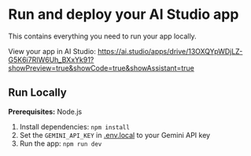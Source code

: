 # Run and deploy your AI Studio app

This contains everything you need to run your app locally.

View your app in AI Studio: https://ai.studio/apps/drive/13OXQYpWDjLZ-G5K6i7RIW6Uh_BXxYk91?showPreview=true&showCode=true&showAssistant=true

## Run Locally

**Prerequisites:**  Node.js


1. Install dependencies:
   `npm install`
2. Set the `GEMINI_API_KEY` in [.env.local](.env.local) to your Gemini API key
3. Run the app:
   `npm run dev`
